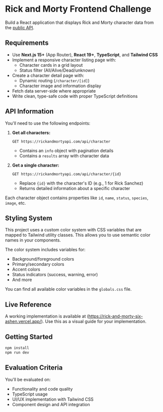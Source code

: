 # Rick and Morty Frontend Challenge

Build a React application that displays Rick and Morty character data from the [public API](https://rickandmortyapi.com/).

## Requirements

- Use **Next.js 15+** (App Router), **React 19+**, **TypeScript**, and **Tailwind CSS**
- Implement a responsive character listing page with:
  - Character cards in a grid layout
  - Status filter (All/Alive/Dead/unknown)
- Create a character detail page with:
  - Dynamic routing (`/character/[id]`)
  - Character image and information display
- Fetch data server-side where appropriate
- Write clean, type-safe code with proper TypeScript definitions

## API Information

You'll need to use the following endpoints:

1. **Get all characters:**

   ```
   GET https://rickandmortyapi.com/api/character
   ```

   - Contains an `info` object with pagination details
   - Contains a `results` array with character data

2. **Get a single character:**
   ```
   GET https://rickandmortyapi.com/api/character/{id}
   ```
   - Replace `{id}` with the character's ID (e.g., 1 for Rick Sanchez)
   - Returns detailed information about a specific character

Each character object contains properties like `id`, `name`, `status`, `species`, `image`, etc.

## Styling System

This project uses a custom color system with CSS variables that are mapped to Tailwind utility classes. This allows you to use semantic color names in your components.

The color system includes variables for:

- Background/foreground colors
- Primary/secondary colors
- Accent colors
- Status indicators (success, warning, error)
- And more

You can find all available color variables in the `globals.css` file.

## Live Reference

A working implementation is available at (https://rick-and-morty-six-ashen.vercel.app/). Use this as a visual guide for your implementation.

## Getting Started

```bash
npm install
npm run dev
```

## Evaluation Criteria

You'll be evaluated on:

- Functionality and code quality
- TypeScript usage
- UI/UX implementation with Tailwind CSS
- Component design and API integration

